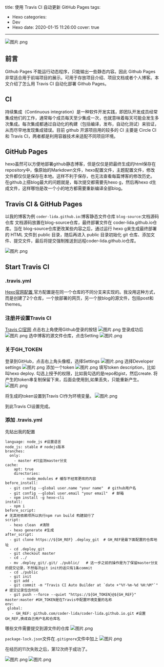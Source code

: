 title: 使用 Travis CI 自动更新 GitHub Pages
tags:
  - Hexo
categories:
  - Dev
  - Hexo
date: 2020-01-15 11:26:00
cover: true
---
![图片.png](http://q6pznk9ej.bkt.clouddn.com/img%20%282%29.png)
<!-- more -->
## 前言
Github Pages 不能运行动态程序，只能输出一些静态内容。因此 Github Pages 非常适合用于前端项目的展示。可用于存放项目介绍、项目文档或者个人博客。本文介绍了怎么用 Travis CI 自动化部署 Github Pages。

## CI
持续集成（Continuous integration）是一种软件开发实践，即团队开发成员经常集成他们的工作，通常每个成员每天至少集成一次，也就意味着每天可能会发生多次集成。每次集成都通过自动化的构建（包括编译，发布，自动化测试）来验证，从而尽早地发现集成错误。目前 github 开源项目用的较多的 CI 主要是 Circle CI 和 Travis CI，两者都是利用容器技术来适配不同项目环境。

## GitHub Pages
hexo虽然可以方便地部署github静态博客，但是仅仅是把最终生成的html保存在repository中，像原始的Markdown文件，hexo配置文件，主题配置文件，修改文件都仅仅是保存在本地。这样不利于保存，也无法查看每篇博客的修改历史。
在github上搭blog最大的问题就是，每次提交都需要先hexo g，然后再hexo d生成文件，这样哪怕是改一个小的地方都需要重新编译全部blog。

## Travis CI  & GitHub Pages
以我的博客为例
`coder-lida.github.io`:博客静态文件仓库
`blog-source`:文档源码仓库
文档源码放置在blog-source仓库，最终部署文件在 coder-lida.github.io仓库。当在 blog-source仓库更改某些内容之后，通过运行 hexo g来生成最终部署的 HTML 文件到 public 目录，随后再进入 public 目录初始化 git 仓库、添加文件、提交文件，最后将提交强制推送到远程coder-lida.github.io仓库。

![图片.png](https://imgconvert.csdnimg.cn/aHR0cHM6Ly91cGxvYWQtaW1hZ2VzLmppYW5zaHUuaW8vdXBsb2FkX2ltYWdlcy8xMjU1MzI0OS01MTFmNDM0YWRjZDQ0YTJhLnBuZw?x-oss-process=image/format,png)

## Start Travis CI
### .travis.yml
[Hexo官网配置](https://hexo.io/docs/github-pages),官方配置是在同一个仓库的不同分支来实现的。我没用这种方式，而是创建了2个仓库，一个放部署的网页，另一个放blog的源文件，包括post和themes。

### 注册并设置Travis CI
[Travis CI官网](https://travis-ci.org)
点击右上角使用Github登录的按钮
![图片.png](https://imgconvert.csdnimg.cn/aHR0cHM6Ly91cGxvYWQtaW1hZ2VzLmppYW5zaHUuaW8vdXBsb2FkX2ltYWdlcy8xMjU1MzI0OS0yMjJmMzAzYzlhN2QwZjBiLnBuZw?x-oss-process=image/format,png)
登录成功后
![图片.png](https://imgconvert.csdnimg.cn/aHR0cHM6Ly91cGxvYWQtaW1hZ2VzLmppYW5zaHUuaW8vdXBsb2FkX2ltYWdlcy8xMjU1MzI0OS1mNTQwMTY4MmY3YWI5YjA1LnBuZw?x-oss-process=image/format,png)
选中博客的源文件仓库，点击Setting
![图片.png](https://imgconvert.csdnimg.cn/aHR0cHM6Ly91cGxvYWQtaW1hZ2VzLmppYW5zaHUuaW8vdXBsb2FkX2ltYWdlcy8xMjU1MzI0OS1hZjcyOTY1ODJmMTgyYmY0LnBuZw?x-oss-process=image/format,png)
### 关于GH_TOKEN
登录到GitHub，点击右上角头像框，选择Settings
![图片.png](https://imgconvert.csdnimg.cn/aHR0cHM6Ly91cGxvYWQtaW1hZ2VzLmppYW5zaHUuaW8vdXBsb2FkX2ltYWdlcy8xMjU1MzI0OS01Y2ZmNjFjMDlmMmFiMzdkLnBuZw?x-oss-process=image/format,png)
选择Developer settings
![图片.png](https://imgconvert.csdnimg.cn/aHR0cHM6Ly91cGxvYWQtaW1hZ2VzLmppYW5zaHUuaW8vdXBsb2FkX2ltYWdlcy8xMjU1MzI0OS00ODkyY2QxNTNlMmRiOTIxLnBuZw?x-oss-process=image/format,png)
添加一个token
![图片.png](https://imgconvert.csdnimg.cn/aHR0cHM6Ly91cGxvYWQtaW1hZ2VzLmppYW5zaHUuaW8vdXBsb2FkX2ltYWdlcy8xMjU1MzI0OS03ODQ4NTNiYjJiM2RhZjJiLnBuZw?x-oss-process=image/format,png)
填写token description，比如叫hexo deploy.
勾选上授予的权限，比如我勾选的是repo和gist，然后create.
将产生的token串复制保留下来，后面会使用到,如果丢失，只能重新产生。
![图片.png](https://imgconvert.csdnimg.cn/aHR0cHM6Ly91cGxvYWQtaW1hZ2VzLmppYW5zaHUuaW8vdXBsb2FkX2ltYWdlcy8xMjU1MzI0OS1hOTA1NWVkNmMzYzMxZDAxLnBuZw?x-oss-process=image/format,png)

将生成的token设置到Travis CI作为环境变量。
![图片.png](https://imgconvert.csdnimg.cn/aHR0cHM6Ly91cGxvYWQtaW1hZ2VzLmppYW5zaHUuaW8vdXBsb2FkX2ltYWdlcy8xMjU1MzI0OS0xMzU0NTgxZGEwZDJmMDQzLnBuZw?x-oss-process=image/format,png)

到此Travis CI设置完成。
### 添加 .travis.yml
先贴出我的配置
```
language: node_js #设置语言
node_js: stable # nodejs版本
branches:
  only:
    - master #只监测master分支
cache:
    apt: true
    directories:
        - node_modules # 缓存不经常更改的内容
before_install:
  - git config --global user.name "your name"  # github用户名
  - git config --global user.email "your email"  # 邮箱
  - npm install -g hexo-cli
install:
  - npm i
before_script:
# 无其他依赖项所以执行npm run build 构建就行了
script:
  - hexo clean  #清除
  - hexo generate #生成
after_script:
  - git clone https://${GH_REF} .deploy_git  # GH_REF是最下面配置的仓库地址
  - cd .deploy_git
  - git checkout master
  - cd ../
  - mv .deploy_git/.git/ ./public/   # 这一步之前的操作是为了保留master分支的提交记录，不然每次git init的话只有1条commit
  - cd ./public
  - git init
  - git add .
  - git commit -m "Travis CI Auto Builder at `date +"%Y-%m-%d %H:%M"`" # 提交记录包含时间 
  - git push --force --quiet "https://${GH_TOKEN}@${GH_REF}" master:master #GH_TOKEN是在Travis中配置环境变量的名称
env:
 global:
   - GH_REF: github.com/coder-lida/coder-lida.github.io.git #设置GH_REF,换成自己用户名和仓库名
```

哪些文件需要提交到源文件的仓库
![图片.png](https://imgconvert.csdnimg.cn/aHR0cHM6Ly91cGxvYWQtaW1hZ2VzLmppYW5zaHUuaW8vdXBsb2FkX2ltYWdlcy8xMjU1MzI0OS01OTU3YTcxOGFiNDg5ZmQ0LnBuZw?x-oss-process=image/format,png)

`package-lock.json`文件在`.gitignore`文件中加上
![图片.png](https://imgconvert.csdnimg.cn/aHR0cHM6Ly91cGxvYWQtaW1hZ2VzLmppYW5zaHUuaW8vdXBsb2FkX2ltYWdlcy8xMjU1MzI0OS0yODgzYmRmYjhiMmVlM2I4LnBuZw?x-oss-process=image/format,png)

在经历的11次失败之后，第12次终于成功了。

![图片.png](https://imgconvert.csdnimg.cn/aHR0cHM6Ly91cGxvYWQtaW1hZ2VzLmppYW5zaHUuaW8vdXBsb2FkX2ltYWdlcy8xMjU1MzI0OS05MDI3ZGVmMzM3Y2RhYWI0LnBuZw?x-oss-process=image/format,png)
![图片.png](https://imgconvert.csdnimg.cn/aHR0cHM6Ly91cGxvYWQtaW1hZ2VzLmppYW5zaHUuaW8vdXBsb2FkX2ltYWdlcy8xMjU1MzI0OS0xZTBjMjc4Yjg4MzNkMTg5LnBuZw?x-oss-process=image/format,png)

